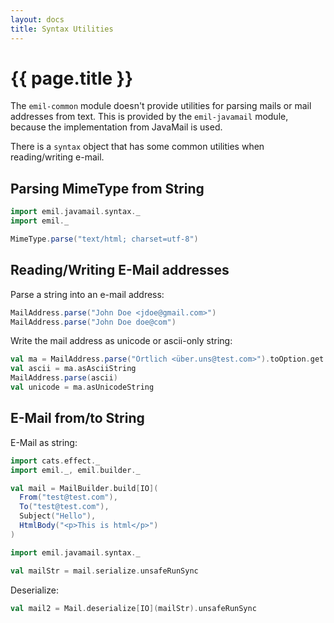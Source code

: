 ```yaml
---
layout: docs
title: Syntax Utilities
---
```


# {{ page.title }}

The `emil-common` module doesn't provide utilities for parsing mails
or mail addresses from text. This is provided by the `emil-javamail`
module, because the implementation from JavaMail is used.

There is a `syntax` object that has some common utilities when
reading/writing e-mail.


## Parsing MimeType from String

```scala mdoc
import emil.javamail.syntax._
import emil._

MimeType.parse("text/html; charset=utf-8")
```

## Reading/Writing E-Mail addresses

Parse a string into an e-mail address:

```scala mdoc
MailAddress.parse("John Doe <jdoe@gmail.com>")
MailAddress.parse("John Doe doe@com")
```

Write the mail address as unicode or ascii-only string:


```scala mdoc
val ma = MailAddress.parse("Örtlich <über.uns@test.com>").toOption.get
val ascii = ma.asAsciiString
MailAddress.parse(ascii)
val unicode = ma.asUnicodeString
```


## E-Mail from/to String

E-Mail as string:

```scala mdoc
import cats.effect._
import emil._, emil.builder._

val mail = MailBuilder.build[IO](
  From("test@test.com"),
  To("test@test.com"),
  Subject("Hello"),
  HtmlBody("<p>This is html</p>")
)

import emil.javamail.syntax._

val mailStr = mail.serialize.unsafeRunSync
```

Deserialize:

```scala mdoc
val mail2 = Mail.deserialize[IO](mailStr).unsafeRunSync

```

